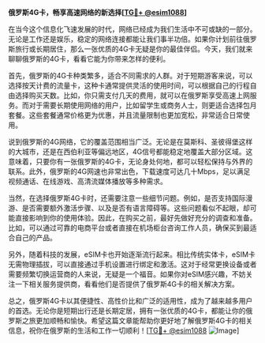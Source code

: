 **俄罗斯4G卡，畅享高速网络的新选择[[TG💪+ @esim1088](https://t.me/s/esim1088)]**

在当今这个信息化飞速发展的时代，网络已经成为我们生活中不可或缺的一部分。无论是工作还是娱乐，稳定的网络连接都能让我们事半功倍。如果你计划前往俄罗斯旅行或长期居住，那么一张优质的4G卡无疑是你的最佳伴侣。今天，我们就来聊聊俄罗斯的4G卡，看看它能为你带来怎样的便利。

首先，俄罗斯的4G卡种类繁多，适合不同需求的人群。对于短期游客来说，可以选择按天计费的流量卡，这种卡通常提供灵活的使用时间，可以根据自己的行程自由选择购买天数。比如，你只需支付几天的费用，就可以在俄罗斯享受高速上网服务。而对于需要长期使用网络的用户，比如留学生或商务人士，则更适合选择包月套餐。这些套餐通常价格更为优惠，并且流量限制也更加宽松，非常适合日常使用。

说到俄罗斯的4G网络，它的覆盖范围相当广泛。无论是在莫斯科、圣彼得堡这样的大城市，还是在西伯利亚等偏远地区，4G信号都能稳定地覆盖大部分区域。这意味着，只要你有一张俄罗斯的4G卡，无论身处何地，都可以轻松保持与外界的联系。此外，俄罗斯的4G网速也非常出色，下载速度可达几十Mbps，足以满足视频通话、在线游戏、高清流媒体播放等多种需求。

当然，在选择俄罗斯4G卡时，还需要注意一些细节问题。例如，是否支持国际漫游、是否需要额外激活步骤、以及是否有语言障碍等。这些问题看似不起眼，却可能直接影响到你的使用体验。因此，在购买之前，最好先做好充分的调查和准备。比如，可以通过可靠的电商平台或者直接在机场柜台咨询工作人员，确保买到最适合自己的产品。

另外，随着科技的发展，eSIM卡也开始逐渐流行起来。相比传统实体卡，eSIM卡无需物理插拔，可以直接通过手机设置进行绑定和激活。这对于经常更换设备或者需要频繁切换运营商的人来说，无疑是一个福音。如果你对eSIM感兴趣，不妨关注一下相关服务提供商，看看他们是否提供了俄罗斯4G卡的相关解决方案。

总之，俄罗斯4G卡以其便捷性、高性价比和广泛的适用性，成为了越来越多用户的首选。无论你是短期出行还是长期定居，拥有一张优质的4G卡，都能让你的俄罗斯之旅更加顺畅和愉快。希望这篇文章能帮助你更好地了解俄罗斯4G卡的相关信息，祝你在俄罗斯的生活和工作一切顺利！[[TG💪+ @esim1088](https://t.me/s/esim1088) ![Image](https://i.postimg.cc/4NQfJmqS/Snipaste-2025-05-13-00-14-12.png)]